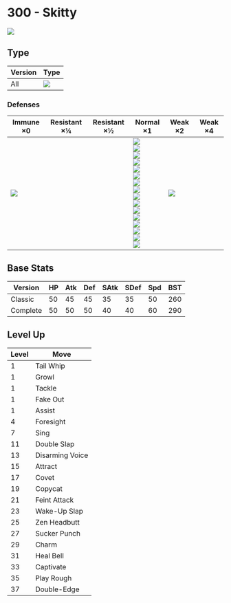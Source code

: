# 300 - Skitty
![][300]

## Type

Version | Type
---     | ---
All     | ![][normal]

### Defenses

Immune ×0      | Resistant ×¼ | Resistant ×½ | Normal ×1                                                                                                                                                                                                                           | Weak ×2           | Weak ×4
---            | ---          | ---          | ---                                                                                                                                                                                                                                 | ---               | ---
![][ghost]<br> | &nbsp;       | &nbsp;       | ![][normal]<br>![][flying]<br>![][poison]<br>![][ground]<br>![][rock]<br>![][bug]<br>![][steel]<br>![][fire]<br>![][water]<br>![][grass]<br>![][electric]<br>![][psychic]<br>![][ice]<br>![][dragon]<br>![][dark]<br>![][fairy]<br> | ![][fighting]<br> | &nbsp;

## Base Stats

Version  | HP  | Atk | Def | SAtk | SDef | Spd | BST
---      | --- | --- | --- | ---  | ---  | --- | ---
Classic  | 50  | 45  | 45  | 35   | 35   | 50  | 260
Complete | 50  | 50  | 50  | 40   | 40   | 60  | 290

## Level Up

Level | Move
---   | ---
1     | Tail Whip
1     | Growl
1     | Tackle
1     | Fake Out
1     | Assist
4     | Foresight
7     | Sing
11    | Double Slap
13    | Disarming Voice
15    | Attract
17    | Covet
19    | Copycat
21    | Feint Attack
23    | Wake-Up Slap
25    | Zen Headbutt
27    | Sucker Punch
29    | Charm
31    | Heal Bell
33    | Captivate
35    | Play Rough
37    | Double-Edge

[300]: ../img/pokemon/300.png
[normal]: ../img/types/normal.png
[fire]: ../img/types/fire.png
[fighting]: ../img/types/fighting.png
[water]: ../img/types/water.png
[flying]: ../img/types/flying.png
[grass]: ../img/types/grass.png
[poison]: ../img/types/poison.png
[electric]: ../img/types/electric.png
[ground]: ../img/types/ground.png
[psychic]: ../img/types/psychic.png
[rock]: ../img/types/rock.png
[ice]: ../img/types/ice.png
[bug]: ../img/types/bug.png
[dragon]: ../img/types/dragon.png
[ghost]: ../img/types/ghost.png
[dark]: ../img/types/dark.png
[steel]: ../img/types/steel.png
[fairy]: ../img/types/fairy.png
